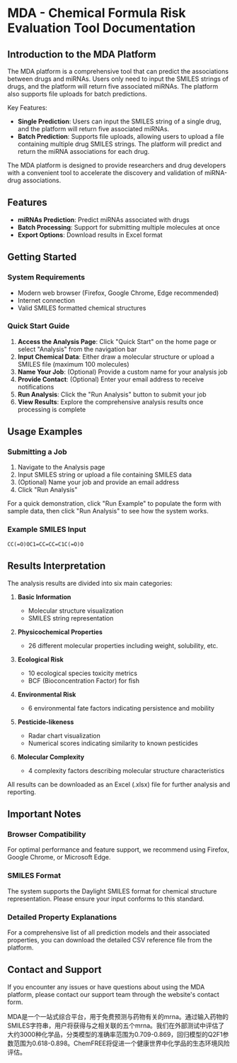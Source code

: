# MDA - Chemical Formula Risk Evaluation Tool Documentation

## Introduction to the MDA Platform

The MDA platform is a comprehensive tool that can predict the associations between drugs and miRNAs. Users only need to input the SMILES strings of drugs, and the platform will return five associated miRNAs. The platform also supports file uploads for batch predictions.

Key Features:
- **Single Prediction**: Users can input the SMILES string of a single drug, and the platform will return five associated miRNAs.
- **Batch Prediction**: Supports file uploads, allowing users to upload a file containing multiple drug SMILES strings. The platform will predict and return the miRNA associations for each drug.

The MDA platform is designed to provide researchers and drug developers with a convenient tool to accelerate the discovery and validation of miRNA-drug associations.

## Features
- **miRNAs Prediction**: Predict miRNAs associated with drugs
- **Batch Processing**: Support for submitting multiple molecules at once
- **Export Options**: Download results in Excel format

## Getting Started

### System Requirements
- Modern web browser (Firefox, Google Chrome, Edge recommended)
- Internet connection
- Valid SMILES formatted chemical structures

### Quick Start Guide

1. **Access the Analysis Page**: Click "Quick Start" on the home page or select "Analysis" from the navigation bar
2. **Input Chemical Data**: Either draw a molecular structure or upload a SMILES file (maximum 100 molecules)
3. **Name Your Job**: (Optional) Provide a custom name for your analysis job
4. **Provide Contact**: (Optional) Enter your email address to receive notifications
5. **Run Analysis**: Click the "Run Analysis" button to submit your job
6. **View Results**: Explore the comprehensive analysis results once processing is complete

## Usage Examples

### Submitting a Job

1. Navigate to the Analysis page
2. Input SMILES string or upload a file containing SMILES data
3. (Optional) Name your job and provide an email address
4. Click "Run Analysis"

For a quick demonstration, click "Run Example" to populate the form with sample data, then click "Run Analysis" to see how the system works.

### Example SMILES Input
```
CC(=O)OC1=CC=CC=C1C(=O)O
```

## Results Interpretation

The analysis results are divided into six main categories:

1. **Basic Information**
   - Molecular structure visualization
   - SMILES string representation

2. **Physicochemical Properties**
   - 26 different molecular properties including weight, solubility, etc.

3. **Ecological Risk**
   - 10 ecological species toxicity metrics
   - BCF (Bioconcentration Factor) for fish

4. **Environmental Risk**
   - 6 environmental fate factors indicating persistence and mobility

5. **Pesticide-likeness**
   - Radar chart visualization
   - Numerical scores indicating similarity to known pesticides

6. **Molecular Complexity**
   - 4 complexity factors describing molecular structure characteristics

All results can be downloaded as an Excel (.xlsx) file for further analysis and reporting.

## Important Notes

### Browser Compatibility
For optimal performance and feature support, we recommend using Firefox, Google Chrome, or Microsoft Edge.

### SMILES Format
The system supports the Daylight SMILES format for chemical structure representation. Please ensure your input conforms to this standard.

### Detailed Property Explanations
For a comprehensive list of all prediction models and their associated properties, you can download the detailed CSV reference file from the platform.

## Contact and Support

If you encounter any issues or have questions about using the MDA platform, please contact our support team through the website's contact form.









MDA是一个一站式综合平台，用于免费预测与药物有关的mrna。通过输入药物的SMILES字符串，用户将获得与之相关联的五个mrna。我们在外部测试中评估了大约3000种化学品，分类模型的准确率范围为0.709-0.869，回归模型的Q2F1参数范围为0.618-0.898。ChemFREE将促进一个健康世界中化学品的生态环境风险评估。